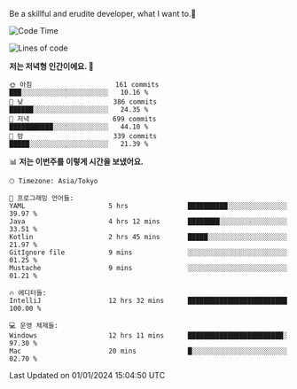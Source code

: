 Be a skillful and erudite developer, what I want to.👶

<!--START_SECTION:waka-->
![Code Time](http://img.shields.io/badge/Code%20Time-390%20hrs%203%20mins-blue)

![Lines of code](https://img.shields.io/badge/%EC%A0%80%EB%8A%94%20%EC%97%AC%ED%83%9C%EA%B9%8C%EC%A7%80%20-748.8%20thousand%20%EC%A4%84%EC%9D%98%20%EC%BD%94%EB%93%9C%EB%A5%BC%20%EC%9E%91%EC%84%B1%ED%96%88%EC%96%B4%EC%9A%94.-blue)

**저는 저녁형 인간이에요. 🦉** 

```text
🌞 아침                     161 commits         ███░░░░░░░░░░░░░░░░░░░░░░   10.16 % 
🌆 낮　                     386 commits         ██████░░░░░░░░░░░░░░░░░░░   24.35 % 
🌃 저녁                     699 commits         ███████████░░░░░░░░░░░░░░   44.10 % 
🌙 밤　                     339 commits         █████░░░░░░░░░░░░░░░░░░░░   21.39 % 
```


📊 **저는 이번주를 이렇게 시간을 보냈어요.** 

```text
🕑︎ Timezone: Asia/Tokyo

💬 프로그래밍 언어들: 
YAML                     5 hrs               ██████████░░░░░░░░░░░░░░░   39.97 % 
Java                     4 hrs 12 mins       ████████░░░░░░░░░░░░░░░░░   33.51 % 
Kotlin                   2 hrs 45 mins       █████░░░░░░░░░░░░░░░░░░░░   21.97 % 
GitIgnore file           9 mins              ░░░░░░░░░░░░░░░░░░░░░░░░░   01.25 % 
Mustache                 9 mins              ░░░░░░░░░░░░░░░░░░░░░░░░░   01.21 % 

🔥 에디터들: 
IntelliJ                 12 hrs 32 mins      █████████████████████████   100.00 % 

💻 운영 체제들: 
Windows                  12 hrs 11 mins      ████████████████████████░   97.30 % 
Mac                      20 mins             █░░░░░░░░░░░░░░░░░░░░░░░░   02.70 % 
```


 Last Updated on 01/01/2024 15:04:50 UTC
<!--END_SECTION:waka-->
